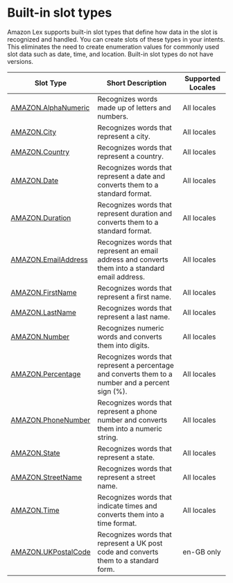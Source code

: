 # Built\-in slot types<a name="howitworks-builtins-slots"></a>

Amazon Lex supports built\-in slot types that define how data in the slot is recognized and handled\. You can create slots of these types in your intents\. This eliminates the need to create enumeration values for commonly used slot data such as date, time, and location\. Built\-in slot types do not have versions\. 


| Slot Type | Short Description | Supported Locales | 
| --- | --- | --- | 
|  [AMAZON\.AlphaNumeric](built-in-slot-alphanumeric.md)  | Recognizes words made up of letters and numbers\. |  All locales  | 
|  [AMAZON\.City](built-in-slot-city.md)  | Recognizes words that represent a city\. | All locales | 
|  [AMAZON\.Country](built-in-slot-country.md)  | Recognizes words that represent a country\. | All locales | 
|  [AMAZON\.Date](built-in-slot-date.md)  | Recognizes words that represent a date and converts them to a standard format\. | All locales | 
|  [AMAZON\.Duration](built-in-slot-duration.md)  | Recognizes words that represent duration and converts them to a standard format\. | All locales | 
|  [AMAZON\.EmailAddress](built-in-slot-email.md)  | Recognizes words that represent an email address and converts them into a standard email address\. | All locales | 
|  [AMAZON\.FirstName](built-in-slot-first-name.md)  | Recognizes words that represent a first name\. | All locales | 
|  [AMAZON\.LastName](built-in-slot-last-name.md)  | Recognizes words that represent a last name\. | All locales | 
|  [AMAZON\.Number](built-in-slot-number.md)  | Recognizes numeric words and converts them into digits\. | All locales | 
|  [AMAZON\.Percentage](built-in-slot-percent.md)  | Recognizes words that represent a percentage and converts them to a number and a percent sign \(%\)\. | All locales | 
|  [AMAZON\.PhoneNumber](built-in-slot-phone.md)  | Recognizes words that represent a phone number and converts them into a numeric string\. | All locales | 
|  [AMAZON\.State](built-in-slot-state.md)  | Recognizes words that represent a state\. | All locales | 
|  [AMAZON\.StreetName](built-in-slot-street-name.md)  | Recognizes words that represent a street name\. | All locales | 
|  [AMAZON\.Time](built-in-slot-time.md)  | Recognizes words that indicate times and converts them into a time format\. | All locales | 
|  [AMAZON\.UKPostalCode](built-in-slot-uk-postal-code.md)  | Recognizes words that represent a UK post code and converts them to a standard form\. | en\-GB only | 
